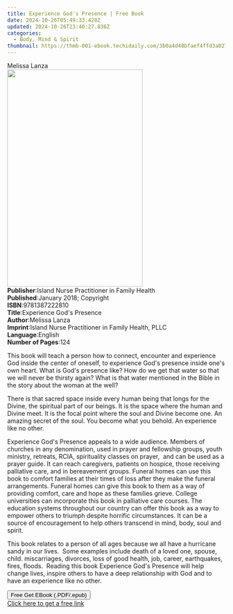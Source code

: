 ```yaml
---
title: Experience God's Presence | Free Book
date: 2024-10-26T05:49:33.428Z
updated: 2024-10-26T23:40:27.836Z
categories:
  - Body, Mind & Spirit
thumbnail: https://thmb-001-ebook.techidaily.com/3b0a4d48bfaef4ffd3a027472f458c21837484b01ab4ddaabf045c5a644d36cd.jpg
---
```

<main id="book-container">
  <div class="flex flex-col">
    <div class="book-brief flex-1 py-6 px-4 sm:p-6 md:py-10 md:px-8">
      <!-- brief-->
      <div class="book-brief-main">Melissa Lanza</div>
    </div>
    <div
      class="book-meta-info flex-1 grid gap-4 col-start-1 col-end-3 row-start-1 sm:mb-6 sm:grid-cols-4 lg:gap-6 lg:col-start-2 lg:row-end-6 lg:row-span-6 lg:mb-0"
    >
      <div
        class="book-meta-info-left place-content-center mt-4 p-4 text-sm leading-6 col-start-2 col-span-2 dark:text-slate-400"
      >
        <img
          class="w-full h-500 object-cover rounded-lg sm:h-255 sm:col-span-2 lg:col-span-full"
          src="https://img-001-ebook.techidaily.com/e26cea44ce5cf9feb74f6a17307f7fba9ab6612bf23bab229a231993ed886764.jpg"
          alt=""
          width="312"
          height="500"
        />
      </div>
      <div
        class="book-meta-info-right mt-2 col-start-1 row-start-2 col-span-3 self-center"
      >
        <!-- meta data  -->
        <div class="flex flex-col px-4 md:px-8">
          <div class="flex-1">
            <strong>Publisher</strong>:<span class="px-2"
              >Island Nurse Practitioner in Family Health</span
            >
          </div>
          <div class="flex-1">
            <strong>Published</strong>:<span class="px-2"
              >January 2018; Copyright</span
            >
          </div>
          <div class="flex-1">
            <strong>ISBN</strong>:<span class="px-2">9781387222810</span>
          </div>
          <div class="flex-1">
            <strong>Title</strong>:<span class="px-2"
              >Experience God&#39;s Presence</span
            >
          </div>
          <div class="flex-1">
            <strong>Author</strong>:<span class="px-2">Melissa Lanza</span>
          </div>
          <div class="flex-1">
            <strong>Imprint</strong>:<span class="px-2"
              >Island Nurse Practitioner in Family Health, PLLC</span
            >
          </div>
          <div class="flex-1">
            <strong>Language</strong>:<span class="px-2">English</span>
          </div>
          <div class="flex-1">
            <strong>Number of Pages</strong>:<span class="px-2">124</span>
          </div>
        </div>
      </div>
    </div>
    <div class="book-description flex-1 py-6 px-4 sm:p-6 md:py-10 md:px-8">
      <div class="book-description-main">
        <div accordion-content="" id="description">
          <p>
            This book will teach a person how to connect, encounter and
            experience God inside the center of oneself, to experience God's
            presence inside one's own heart. What is God's presence like? How do
            we get that water so that we will never be thirsty again? What is
            that water mentioned in the Bible in the story about the woman at
            the well?
          </p>
          <p>
            There is that sacred space inside every human being that longs for
            the Divine, the spiritual part of our beings. It is the space where
            the human and Divine meet. It is the focal point where the soul and
            Divine become one. An amazing secret of the soul. You become what
            you behold. An experience like no other.
          </p>
          <p>
            Experience God's Presence appeals to a wide audience. Members of
            churches in any denomination, used in prayer and fellowship groups,
            youth ministry, retreats, RCIA, spirituality classes on prayer,
            &nbsp;and can be used as a prayer guide. It can reach caregivers,
            patients on hospice, those receiving palliative care, and in
            bereavement groups. Funeral homes can use this book to comfort
            families at their times of loss after they make the funeral
            arrangements. Funeral homes can give this book to them as a way of
            providing comfort, care and hope as these families grieve. College
            universities can incorporate this book in palliative care courses.
            The education systems throughout our country can offer this book as
            a way to empower others to triumph despite horrific circumstances.
            It can be a source of encouragement to help others transcend in
            mind, body, soul and spirit.
          </p>
          <p>
            This book relates to a person of all ages because we all have a
            hurricane sandy in our lives. &nbsp;Some examples include death of a
            loved one, spouse, child. miscarriages, divorces, loss of good
            health, job, career, earthquakes, fires, floods. &nbsp;Reading this
            book Experience God's Presence will help change lives, inspire
            others to have a deep relationship with God and to have an
            experience like no other.
          </p>
        </div>
        <div class="accordion-fader"></div>
      </div>
    </div>
    <div class="book-excerpts flex-1 py-6 px-4 sm:p-6 md:py-10 md:px-8"></div>
    <div
      class="book-about-author flex-1 py-6 px-4 sm:p-6 md:py-10 md:px-8"
    ></div>
    <div class="book-free-get flex-1 py-6 px-4 sm:p-6 md:py-10 md:px-8">
      <button
        id="btn-free-get"
        class="bg-blue-500 hover:bg-blue-700 text-white font-bold py-2 px-4 rounded"
      >
        Free Get EBook (.PDF/.epub)
      </button>
      <div id="countdown-display" class="px-2 text-lg mt-2"></div>
      <a
        id="free-link"
        class="hidden bg-blue-500 hover:bg-blue-700 text-white font-bold py-2 px-4 rounded"
        href="https://www.ebooks.com/en-us/book/209857966/experience-god-s-presence/melissa-lanza/"
        target="_blank"
        >Click here to get a free link</a
      >
    </div>
    <script>
      let countdownTime = 0;
      let countdownInterval = null;
      document
        .getElementById('btn-free-get')
        .addEventListener('click', startCountdown);
      function startCountdown() {
        countdownTime = new Date().getTime() + 60000 * 3;
        countdownInterval = setInterval(updateCountdown, 1000);
        document.getElementById('btn-free-get').disabled = true;
        document
          .getElementById('btn-free-get')
          .classList.add('bg-gray-500', 'cursor-not-allowed');
      }
      function updateCountdown() {
        let currentTime = new Date().getTime();
        let timeLeft = countdownTime - currentTime;
        let secondsLeft = Math.floor(timeLeft / 1000);
        document.getElementById('countdown-display').innerHTML =
          `Remaining time: ${secondsLeft} seconds.`;
        if (secondsLeft <= 0) {
          clearInterval(countdownInterval);
          document.getElementById('btn-free-get').classList.add('hidden');
          document.getElementById('free-link').classList.remove('hidden');
          document.getElementById('countdown-display').innerHTML = '';
        }
      }
    </script>
  </div>
</main>

<ins class="adsbygoogle"
      style="display:block"
      data-ad-client="ca-pub-7571918770474297"
      data-ad-slot="8358498916"
      data-ad-format="auto"
      data-full-width-responsive="true"></ins>
    